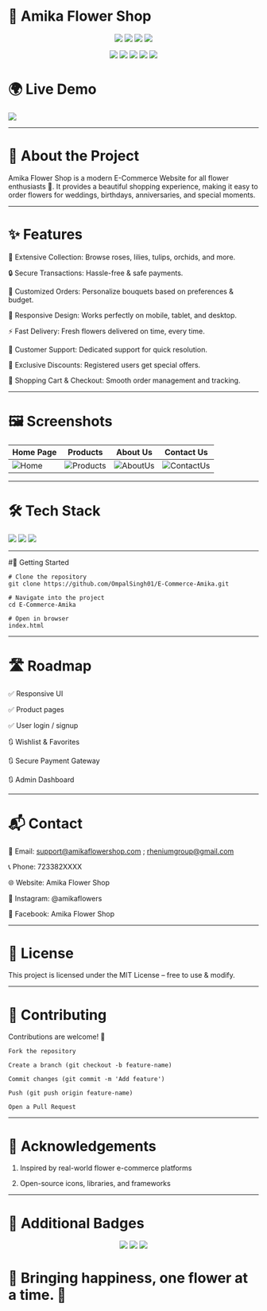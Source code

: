 
# 🌸 Amika Flower Shop  

<p align="center">
  <img src="https://img.shields.io/badge/Status-Active-brightgreen?style=for-the-badge" />
  <img src="https://img.shields.io/badge/Responsive-Yes-success?style=for-the-badge" />
  <img src="https://img.shields.io/github/license/OmpalSingh01/E-Commerce-Amika?style=for-the-badge" />
  <img src="https://img.shields.io/github/stars/OmpalSingh01/E-Commerce-Amika?style=for-the-badge" />
</p>

<p align="center">
  <img src="https://img.shields.io/badge/HTML-E34F26?style=for-the-badge&logo=html5&logoColor=white" />
  <img src="https://img.shields.io/badge/CSS-1572B6?style=for-the-badge&logo=css3&logoColor=white" />
  <img src="https://img.shields.io/badge/JavaScript-F7DF1E?style=for-the-badge&logo=javascript&logoColor=black" />
  <img src="https://img.shields.io/badge/VSCode-0078D7?style=for-the-badge&logo=visual-studio-code&logoColor=white" />
  <img src="https://img.shields.io/badge/GitHub-181717?style=for-the-badge&logo=github&logoColor=white" />
</p>

# 🌍 Live Demo
  <a href="https://your-live-demo-link.com" target="_blank">
    <img src="https://img.shields.io/badge/Live-Demo-brightgreen?style=for-the-badge&logo=google-chrome&logoColor=white" />
  </a>

---

# 🌼 About the Project

Amika Flower Shop is a modern E-Commerce Website for all flower enthusiasts 🌷.
It provides a beautiful shopping experience, making it easy to order flowers for weddings, birthdays, anniversaries, and special moments.

---

# ✨ Features

🌼 Extensive Collection: Browse roses, lilies, tulips, orchids, and more.

🔒 Secure Transactions: Hassle-free & safe payments.

🎨 Customized Orders: Personalize bouquets based on preferences & budget.

📱 Responsive Design: Works perfectly on mobile, tablet, and desktop.

⚡ Fast Delivery: Fresh flowers delivered on time, every time.

💬 Customer Support: Dedicated support for quick resolution.

🎁 Exclusive Discounts: Registered users get special offers.

🛒 Shopping Cart & Checkout: Smooth order management and tracking.


---

# 🖼️ Screenshots

| Home Page                                                                                                       | Products                                                                                                            | About Us                                                                                                          | Contact Us                                                                                                           |
| --------------------------------------------------------------------------------------------------------------- | ------------------------------------------------------------------------------------------------------------------- | ----------------------------------------------------------------------------------------------------------------- | -------------------------------------------------------------------------------------------------------------------- |
| ![Home](https://github.com/OmpalSingh01/E-Commerce-Amika/assets/155239610/05ac346a-c01f-4429-b3af-aacc511ab2e8) | ![Products](https://github.com/OmpalSingh01/E-Commerce-Amika/assets/155239610/5071add9-4edf-4e5b-9e58-a909a5aa7997) | ![AboutUs](https://github.com/OmpalSingh01/E-Commerce-Amika/assets/155239610/1356bb99-8a9d-4f2a-bd9b-a74f074fae8) | ![ContactUs](https://github.com/OmpalSingh01/E-Commerce-Amika/assets/155239610/c542da8b-d5be-4b7c-988b-ecf0e4ff9d18) |

---

# 🛠️ Tech Stack
<p align="left"> <img src="https://img.shields.io/badge/HTML5-orange?style=for-the-badge&logo=html5&logoColor=white" /> <img src="https://img.shields.io/badge/CSS3-blue?style=for-the-badge&logo=css3&logoColor=white" /> <img src="https://img.shields.io/badge/JavaScript-yellow?style=for-the-badge&logo=javascript&logoColor=black" /> </p>

---

#🚀 Getting Started
```
# Clone the repository
git clone https://github.com/OmpalSingh01/E-Commerce-Amika.git

# Navigate into the project
cd E-Commerce-Amika

# Open in browser
index.html
```

---

# 🛣️ Roadmap

✅ Responsive UI

✅ Product pages

✅ User login / signup

🔃 Wishlist & Favorites

🔃 Secure Payment Gateway

🔃 Admin Dashboard

---

 # 📬 Contact

📧 Email: support@amikaflowershop.com ; rheniumgroup@gmail.com

📞 Phone: 723382XXXX

🌐 Website: Amika Flower Shop

📸 Instagram: @amikaflowers

🌸 Facebook: Amika Flower Shop

---
 
# 📜 License

This project is licensed under the MIT License – free to use & modify.

---

# 🤝 Contributing

Contributions are welcome! 🎉
```
Fork the repository

Create a branch (git checkout -b feature-name)

Commit changes (git commit -m 'Add feature')

Push (git push origin feature-name)

Open a Pull Request
```

---

# 🙏 Acknowledgements

1. Inspired by real-world flower e-commerce platforms

2. Open-source icons, libraries, and frameworks

---

# 🌟 Additional Badges
<p align="center"> <img src="https://img.shields.io/badge/Made%20with-%E2%9D%A4%EF%B8%8F-red?style=for-the-badge" /> <img src="https://img.shields.io/badge/Open%20for-Contributions-brightgreen?style=for-the-badge" /> <img src="https://img.shields.io/badge/Author-Mohit%20Singh-blue?style=for-the-badge" /> </p>

# 💐 Bringing happiness, one flower at a time. 🌸

